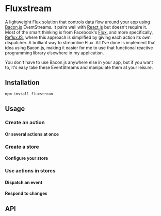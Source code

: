 # Fluxstream
A lightweight Flux solution that controls data flow around your app using [Bacon.js](http://baconjs.github.io) EventStreams. It pairs well with [React.js](http://facebook.github.io/react/) but doesn't require it. Most of the smart thinking is from Facebook's [Flux](https://facebook.github.io/flux/), and more specifically, [RefluxJS](https://github.com/spoike/refluxjs), where this approach is simplified by giving each action its own dispatcher. A brilliant way to streamline Flux. All I’ve done is implement that idea using Bacon.js, making it easier for me to use that functional reactive programming library elsewhere in my application.

You don't have to use Bacon.js anywhere else in your app, but if you want to, it's easy take these EventStreams and manipulate them at your leisure.


## Installation
```
npm install fluxstream
```


## Usage
### Create an action
#### Or several actions at once

### Create a store
#### Configure your store

### Use actions in stores
#### Dispatch an event
#### Respond to changes

## API

